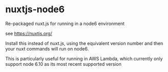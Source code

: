 # nuxtjs-node6
Re-packaged nuxt.js for running in a node6 environment

see https://nuxtjs.org/

Install this instead of nuxt.js, using the equivalent version number
and then your nuxt commands will run on node6.

This is particularly useful for running in AWS Lambda, which currently
only support node 6.10 as its most recent supported version

